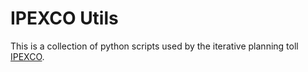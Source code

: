 # IPEXCO Utils

This is a collection of python scripts used by the iterative planning toll 
[IPEXCO](https://github.com/r-eifler/IPEXCO-frontend).
